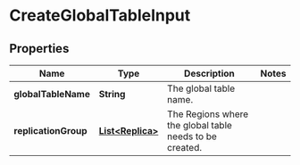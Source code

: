 

# CreateGlobalTableInput


## Properties

| Name | Type | Description | Notes |
|------------ | ------------- | ------------- | -------------|
|**globalTableName** | **String** | The global table name. |  |
|**replicationGroup** | [**List&lt;Replica&gt;**](Replica.md) | The Regions where the global table needs to be created. |  |



